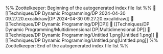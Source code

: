 %% Zoottelkeeper: Beginning of the autogenerated index file list  %%
📄 [[Techniques/DP Dynamic Programming/DP 2024-04-30 09.27.20.excalidraw|DP 2024-04-30 09.27.20.excalidraw]]
📄 [[Techniques/DP Dynamic Programming/DP|DP]]
📄 [[Techniques/DP Dynamic Programming/Multidimensional DP|Multidimensional DP]]
📄 [[Techniques/DP Dynamic Programming/Untitled 1.png|Untitled 1.png]]
📄 [[Techniques/DP Dynamic Programming/Untitled.png|Untitled.png]]
%% Zoottelkeeper: End of the autogenerated index file list  %%
